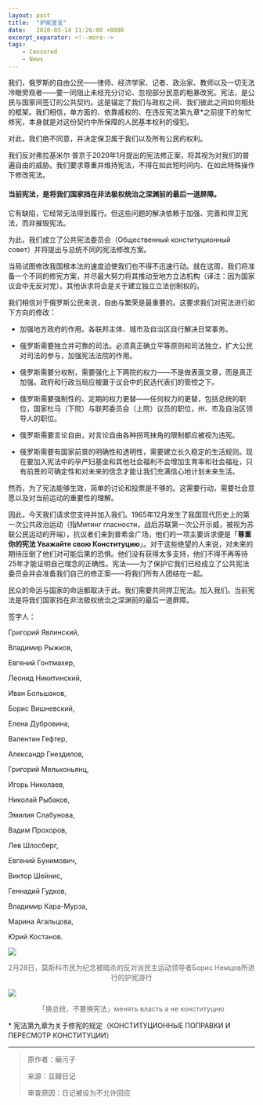 ```yaml
---
layout: post
title:  "护宪宣言"
date:   2020-03-14 11:26:00 +0800
excerpt_separator: <!--more-->
tags:
    - Censored
    - News
---
```



我们，俄罗斯的自由公民——律师、经济学家、记者、政治家、教师以及一切无法冷眼旁观者——要一同阻止未经充分讨论、忽视部分民意的粗暴改宪。宪法，是公民与国家间签订的公共契约。这是锚定了我们与政权之间、我们彼此之间如何相处的框架。我们相信，单方面的、依靠威权的、在违反宪法第九章*之前提下的匆忙修宪，本身就是对这份契约中所保障的人民基本权利的侵犯。

<!--more-->

对此，我们绝不同意，并决定保卫属于我们以及所有公民的权利。

我们反对弗拉基米尔·普京于2020年1月提出的宪法修正案，将其视为对我们的普遍自由的威胁。我们要求尊重并维持宪法，不得在如此短时间内、在如此特殊操作下修改宪法。

#### 当前宪法，是将我们国家挡在非法极权统治之深渊前的最后一道屏障。

它有缺陷，它经常无法得到履行。但这些问题的解决依赖于加强、完善和捍卫宪法，而非摧毁宪法。

为此，我们成立了公共宪法委员会（Общественный конституционный совет）并将提出与总统不同的宪法修改方案。

当局试图修改我国根本法的速度迫使我们也不得不迅速行动。就在这周，我们将准备一个不同的修宪方案，并尽最大努力将其推动至地方立法机构（译注：因为国家议会中无反对党）。其他诉求将会是关于建立独立立法创制权的。

我们相信对于俄罗斯公民来说，自由与繁荣是最重要的。这要求我们对宪法进行如下方向的修改：

- 加强地方政府的作用。各联邦主体、城市及自治区自行解决日常事务。

- 俄罗斯需要独立并可靠的司法。必须真正确立平等原则和司法独立，扩大公民对司法的参与，加强宪法法院的作用。

- 俄罗斯需要分权制，需要强化上下两院的权力——不是做表面文章，而是真正加强。政府和行政当局应被置于议会中的民选代表们的管控之下。

- 俄罗斯需要强制性的、定期的权力更替——任何权力的更替，包括总统的职位，国家杜马（下院）与联邦委员会（上院）议员的职位，州、市及自治区领导人的职位。

- 俄罗斯需要言论自由，对言论自由各种拐弯抹角的限制都应被视为违宪。

- 俄罗斯需要有国家前景的明确性和透明性，需要建立长久稳定的生活规则。现在要加入宪法中的孕产妇基金和其他社会福利不会增加生育率和社会福祉，只有前景的可确定性和对未来的信念才能让我们充满信心地计划未来生活。

然而，为了宪法能够生效，简单的讨论和投票是不够的。这需要行动，需要社会意愿以及对当前运动的重要性的理解。

因此，今天我们请求您支持并加入我们。1965年12月发生了我国现代历史上的第一次公共政治运动（指Митинг гласности，战后苏联第一次公开示威，被视为苏联公民运动的开端），抗议者们来到普希金广场，他们的一项主要诉求便是「**尊重你的宪法 Уважайте свою Конституцию**」。对于这些绝望的人来说，对未来的期待压倒了他们对可能后果的恐惧。他们没有获得太多支持，他们不得不再等待25年才能证明自己理念的正确性。宪法——为了保护它我们已经成立了公共宪法委员会并会准备我们自己的修正案——将我们所有人团结在一起。

民众的命运与国家的命运都取决于此。我们需要共同捍卫宪法。加入我们。当前宪法是将我们国家挡在非法极权统治之深渊前的最后一道屏障。

签字人：

Григорий Явлинский, 

Владимир Рыжков, 

Евгений Гонтмахер, 

Леонид Никитинский, 

Иван Большаков, 

Борис Вишневский, 

Елена Дубровина, 

Валентин Гефтер, 

Александр Гнездилов, 

Григорий Мельконьянц, 

Игорь Николаев, 

Николай Рыбаков, 

Эмилия Слабунова, 

Вадим Прохоров, 

Лев Шлосберг, 

Евгений Бунимович, 

Виктор Шейнис, 

Геннадий Гудков, 

Владимир Кара-Мурза, 

Марина Агальцова, 

Юрий Костанов.

![](https://s1.ax1x.com/2020/03/16/8Gj91K.jpg)

<p align='center' style="color:dimgray">2月28日，莫斯科市民为纪念被暗杀的反对派民主运动领导者Борис Немцов所进行的护宪游行</p>

![](https://s1.ax1x.com/2020/03/16/8GjC6O.jpg)

<p align='center' style="color:dimgray">「换总统，不要换宪法」менять власть а не конституцию</p>


\*  宪法第九章为关于修宪的规定（КОНСТИТУЦИОННЫЕ ПОПРАВКИ И ПЕРЕСМОТР КОНСТИТУЦИИ）

----------

>原作者：癞污子
>
>来源：豆瓣日记
>
>审查原因：日记被设为不允许回应

